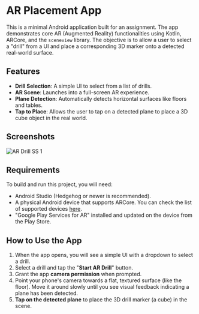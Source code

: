 # AR Placement App

This is a minimal Android application built for an assignment. The app demonstrates core AR (Augmented Reality) functionalities using Kotlin, ARCore, and the `sceneview` library. The objective is to allow a user to select a "drill" from a UI and place a corresponding 3D marker onto a detected real-world surface.

## Features

* **Drill Selection**: A simple UI to select from a list of drills.
* **AR Scene**: Launches into a full-screen AR experience.
* **Plane Detection**: Automatically detects horizontal surfaces like floors and tables.
* **Tap to Place**: Allows the user to tap on a detected plane to place a 3D cube object in the real world.

## Screenshots
![AR Drill SS 1](https://github.com/user-attachments/assets/2acf82fb-df0b-495e-93f2-3f5a3b6a2f1f)


## Requirements

To build and run this project, you will need:

* Android Studio (Hedgehog or newer is recommended).
* A physical Android device that supports ARCore. You can check the list of supported devices [here](https://developers.google.com/ar/devices).
* "Google Play Services for AR" installed and updated on the device from the Play Store.

## How to Use the App

1.  When the app opens, you will see a simple UI with a dropdown to select a drill.
2.  Select a drill and tap the "**Start AR Drill**" button.
3.  Grant the app **camera permission** when prompted.
4.  Point your phone's camera towards a flat, textured surface (like the floor). Move it around slowly until you see visual feedback indicating a plane has been detected.
5.  **Tap on the detected plane** to place the 3D drill marker (a cube) in the scene.
